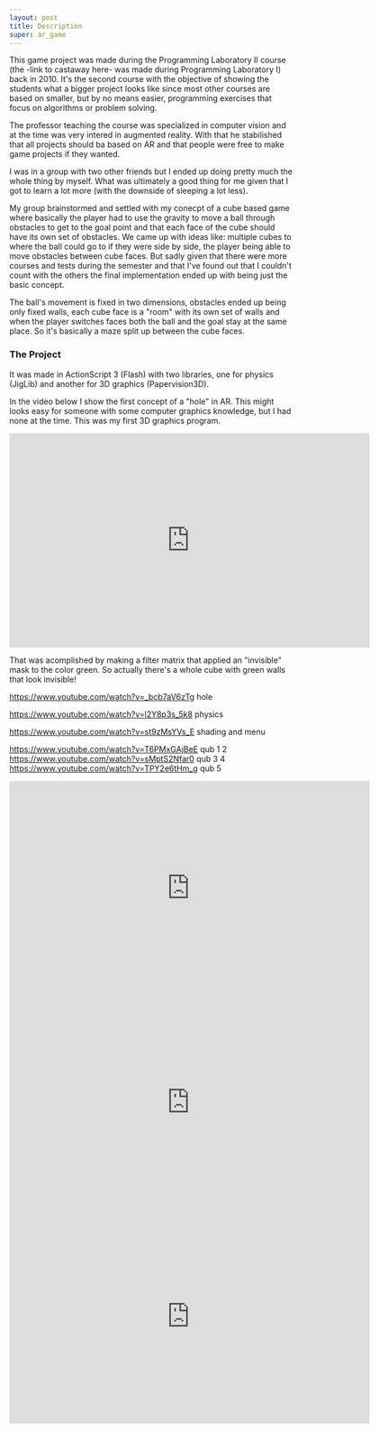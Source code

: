 ```yaml
---
layout: post
title: Description
super: ar_game
---
```


This game project was made during the Programming Laboratory II course (the -link to castaway here- was made during Programming Laboratory I) back in 2010. It's the second course with the objective of showing the students what a bigger project looks like since most other courses are based on smaller, but by no means easier, programming exercises that focus on algorithms or problem solving.

The professor teaching the course was specialized in computer vision and at the time was very intered in augmented reality. With that he stabilished that all projects should ba based on AR and that people were free to make game projects if they wanted.

I was in a group with two other friends but I ended up doing pretty much the whole thing by myself. What was ultimately a good thing for me given that I got to learn a lot more (with the downside of sleeping a lot less).

My group brainstormed and settled with my conecpt of a cube based game where basically the player had to use the gravity to move a ball through obstacles to get to the goal point and that each face of the cube should have its own set of obstacles. We came up with ideas like: multiple cubes to where the ball could go to if they were side by side, the player being able to move obstacles between cube faces. But sadly given that there were more courses and tests during the semester and that I've found out that I couldn't count with the others the final implementation ended up with being just the basic concept.

The ball's movement is fixed in two dimensions, obstacles ended up being only fixed walls, each cube face is a "room" with its own set of walls and when the player switches faces both the ball and the goal stay at the same place. So it's basically a maze split up between the cube faces.

### The Project

It was made in ActionScript 3 (Flash) with two libraries, one for physics (JigLib) and another for 3D graphics (Papervision3D).

In the video below I show the first concept of a "hole" in AR. This might looks easy for someone with some computer graphics knowledge, but I had none at the time. This was my first 3D graphics program.

<iframe width="640" height="380" src="http://www.youtube.com/embed/_bcb7aV6zTg" frameborder="0" allowfullscreen></iframe>

That was acomplished by making a filter matrix that applied an "invisible" mask to the color green. So actually there's a whole cube with green walls that look invisible!

https://www.youtube.com/watch?v=_bcb7aV6zTg     hole

https://www.youtube.com/watch?v=l2Y8p3s_5k8     physics

https://www.youtube.com/watch?v=st9zMsYVs_E     shading and menu

https://www.youtube.com/watch?v=T6PMxGAjBeE     qub 1 2
https://www.youtube.com/watch?v=sMptS2Nfar0     qub 3 4
https://www.youtube.com/watch?v=TPY2e6tHm_g     qub 5

<iframe width="640" height="380" src="http://www.youtube.com/embed/T6PMxGAjBeE" frameborder="0" allowfullscreen></iframe>
<iframe width="640" height="380" src="http://www.youtube.com/embed/sMptS2Nfar0" frameborder="0" allowfullscreen></iframe>
<iframe width="640" height="380" src="http://www.youtube.com/embed/TPY2e6tHm_g" frameborder="0" allowfullscreen></iframe>